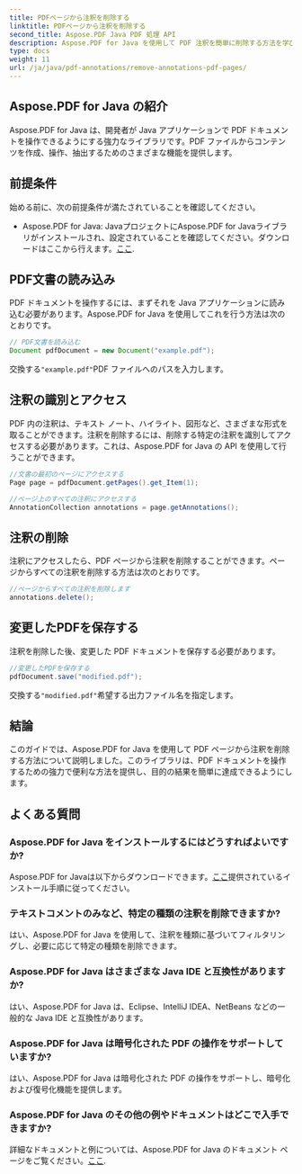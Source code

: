 ```yaml
---
title: PDFページから注釈を削除する
linktitle: PDFページから注釈を削除する
second_title: Aspose.PDF Java PDF 処理 API
description: Aspose.PDF for Java を使用して PDF 注釈を簡単に削除する方法を学びます。ステップバイステップのガイドとコードが含まれています。
type: docs
weight: 11
url: /ja/java/pdf-annotations/remove-annotations-pdf-pages/
---
```


## Aspose.PDF for Java の紹介

Aspose.PDF for Java は、開発者が Java アプリケーションで PDF ドキュメントを操作できるようにする強力なライブラリです。PDF ファイルからコンテンツを作成、操作、抽出するためのさまざまな機能を提供します。

## 前提条件

始める前に、次の前提条件が満たされていることを確認してください。

-  Aspose.PDF for Java: JavaプロジェクトにAspose.PDF for Javaライブラリがインストールされ、設定されていることを確認してください。ダウンロードはここから行えます。[ここ](https://releases.aspose.com/pdf/java/).

## PDF文書の読み込み

PDF ドキュメントを操作するには、まずそれを Java アプリケーションに読み込む必要があります。Aspose.PDF for Java を使用してこれを行う方法は次のとおりです。

```java
// PDF文書を読み込む
Document pdfDocument = new Document("example.pdf");
```

交換する`"example.pdf"`PDF ファイルへのパスを入力します。


## 注釈の識別とアクセス

PDF 内の注釈は、テキスト ノート、ハイライト、図形など、さまざまな形式を取ることができます。注釈を削除するには、削除する特定の注釈を識別してアクセスする必要があります。これは、Aspose.PDF for Java の API を使用して行うことができます。

```java
//文書の最初のページにアクセスする
Page page = pdfDocument.getPages().get_Item(1);

//ページ上のすべての注釈にアクセスする
AnnotationCollection annotations = page.getAnnotations();
```

## 注釈の削除

注釈にアクセスしたら、PDF ページから注釈を削除することができます。ページからすべての注釈を削除する方法は次のとおりです。

```java
//ページからすべての注釈を削除します
annotations.delete();
```

## 変更したPDFを保存する

注釈を削除した後、変更した PDF ドキュメントを保存する必要があります。

```java
//変更したPDFを保存する
pdfDocument.save("modified.pdf");
```

交換する`"modified.pdf"`希望する出力ファイル名を指定します。

## 結論

このガイドでは、Aspose.PDF for Java を使用して PDF ページから注釈を削除する方法について説明しました。このライブラリは、PDF ドキュメントを操作するための強力で便利な方法を提供し、目的の結果を簡単に達成できるようにします。

## よくある質問

### Aspose.PDF for Java をインストールするにはどうすればよいですか?

 Aspose.PDF for Javaは以下からダウンロードできます。[ここ](https://releases.aspose.com/pdf/java/)提供されているインストール手順に従ってください。

### テキストコメントのみなど、特定の種類の注釈を削除できますか?

はい、Aspose.PDF for Java を使用して、注釈を種類に基づいてフィルタリングし、必要に応じて特定の種類を削除できます。

### Aspose.PDF for Java はさまざまな Java IDE と互換性がありますか?

はい、Aspose.PDF for Java は、Eclipse、IntelliJ IDEA、NetBeans などの一般的な Java IDE と互換性があります。

### Aspose.PDF for Java は暗号化された PDF の操作をサポートしていますか?

はい、Aspose.PDF for Java は暗号化された PDF の操作をサポートし、暗号化および復号化機能を提供します。

### Aspose.PDF for Java のその他の例やドキュメントはどこで入手できますか?

詳細なドキュメントと例については、Aspose.PDF for Java のドキュメント ページをご覧ください。[ここ](https://reference.aspose.com/pdf/java/).